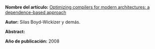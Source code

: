 **Nombre del artículo:** [Optimizing compilers for modern architectures: a dependence-based approach](https://dl.acm.org/doi/abs/10.5555/502981)

**Autor:** Silas Boyd-Wickizer y demás.

**Abstract:** 

**Año de publicación:** 2008